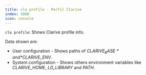 ```yaml
---
title: cla profile - Perfil Clarive
index: 5000
icon: console
---
```


`cla profile`: Shows Clarive profile info.

Data shown are:

- User configuration - Shows paths of *$CLARIVE_BASE* and *$CLARIVE_ENV*.
- System configuration - Shows others environment variables like *CLARIVE_HOME*, *LD_LIBRARY* and *PATH*.
